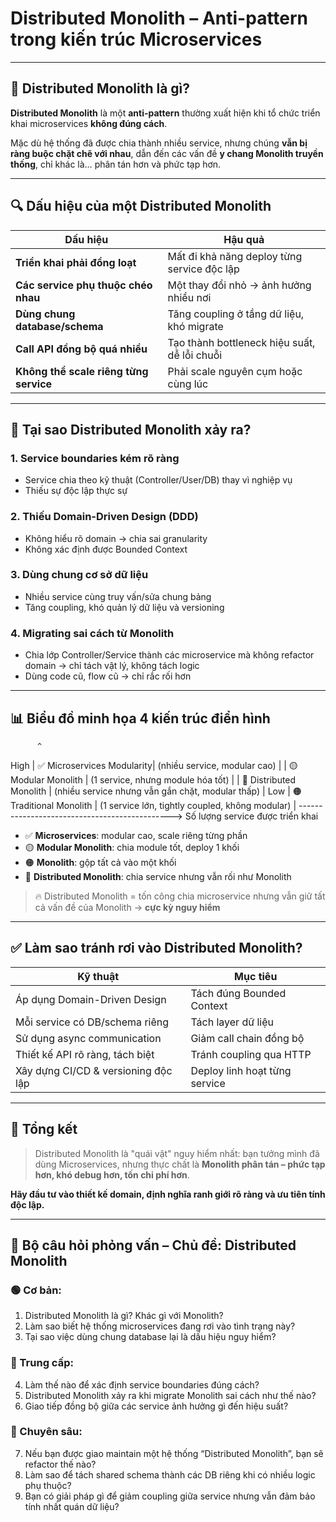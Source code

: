 # Distributed Monolith – Anti-pattern trong kiến trúc Microservices

---

## 🚫 Distributed Monolith là gì?

**Distributed Monolith** là một **anti-pattern** thường xuất hiện khi tổ chức triển khai microservices **không đúng cách**.

Mặc dù hệ thống đã được chia thành nhiều service, nhưng chúng **vẫn bị ràng buộc chặt chẽ với nhau**, dẫn đến các vấn đề **y chang Monolith truyền thống**, chỉ khác là… phân tán hơn và phức tạp hơn.

---

## 🔍 Dấu hiệu của một Distributed Monolith

| Dấu hiệu                         | Hậu quả |
|----------------------------------|---------|
| **Triển khai phải đồng loạt**    | Mất đi khả năng deploy từng service độc lập |
| **Các service phụ thuộc chéo nhau** | Một thay đổi nhỏ → ảnh hưởng nhiều nơi |
| **Dùng chung database/schema**   | Tăng coupling ở tầng dữ liệu, khó migrate |
| **Call API đồng bộ quá nhiều**   | Tạo thành bottleneck hiệu suất, dễ lỗi chuỗi |
| **Không thể scale riêng từng service** | Phải scale nguyên cụm hoặc cùng lúc |

---

## 📌 Tại sao Distributed Monolith xảy ra?

### 1. **Service boundaries kém rõ ràng**
- Service chia theo kỹ thuật (Controller/User/DB) thay vì nghiệp vụ
- Thiếu sự độc lập thực sự

### 2. **Thiếu Domain-Driven Design (DDD)**
- Không hiểu rõ domain → chia sai granularity
- Không xác định được Bounded Context

### 3. **Dùng chung cơ sở dữ liệu**
- Nhiều service cùng truy vấn/sửa chung bảng
- Tăng coupling, khó quản lý dữ liệu và versioning

### 4. **Migrating sai cách từ Monolith**
- Chia lớp Controller/Service thành các microservice mà không refactor domain → chỉ tách vật lý, không tách logic
- Dùng code cũ, flow cũ → chỉ rắc rối hơn

---

## 📊 Biểu đồ minh họa 4 kiến trúc điển hình
          ^ 
  High    |                           ✅ Microservices
Modularity|                (nhiều service, modular cao)
          |
          |         🟡 Modular Monolith
          |    (1 service, nhưng module hóa tốt)
          |
          |                  🔴 Distributed Monolith
          |       (nhiều service nhưng vẫn gắn chặt, modular thấp)
          |
  Low     | 🟠 Traditional Monolith
          | (1 service lớn, tightly coupled, không modular)
          |
          ---------------------------------------------->
                      Số lượng service được triển khai



- ✅ **Microservices**: modular cao, scale riêng từng phần
- 🟡 **Modular Monolith**: chia module tốt, deploy 1 khối
- 🟠 **Monolith**: gộp tất cả vào một khối
- 🔴 **Distributed Monolith**: chia service nhưng vẫn rối như Monolith

> 🔥 Distributed Monolith = tốn công chia microservice nhưng vẫn giữ tất cả vấn đề của Monolith → **cực kỳ nguy hiểm**

---

## ✅ Làm sao tránh rơi vào Distributed Monolith?

| Kỹ thuật                      | Mục tiêu |
|-------------------------------|----------|
| Áp dụng Domain-Driven Design  | Tách đúng Bounded Context |
| Mỗi service có DB/schema riêng| Tách layer dữ liệu          |
| Sử dụng async communication   | Giảm call chain đồng bộ    |
| Thiết kế API rõ ràng, tách biệt| Tránh coupling qua HTTP    |
| Xây dựng CI/CD & versioning độc lập | Deploy linh hoạt từng service |

---

## 💬 Tổng kết

> Distributed Monolith là "quái vật" nguy hiểm nhất: bạn tưởng mình đã dùng Microservices, nhưng thực chất là **Monolith phân tán – phức tạp hơn, khó debug hơn, tốn chi phí hơn**.

**Hãy đầu tư vào thiết kế domain, định nghĩa ranh giới rõ ràng và ưu tiên tính độc lập.**

---

## 🎯 Bộ câu hỏi phỏng vấn – Chủ đề: Distributed Monolith

### 🟢 Cơ bản:
1. Distributed Monolith là gì? Khác gì với Monolith?
2. Làm sao biết hệ thống microservices đang rơi vào tình trạng này?
3. Tại sao việc dùng chung database lại là dấu hiệu nguy hiểm?

### 🔵 Trung cấp:
4. Làm thế nào để xác định service boundaries đúng cách?
5. Distributed Monolith xảy ra khi migrate Monolith sai cách như thế nào?
6. Giao tiếp đồng bộ giữa các service ảnh hưởng gì đến hiệu suất?

### 🔴 Chuyên sâu:
7. Nếu bạn được giao maintain một hệ thống “Distributed Monolith”, bạn sẽ refactor thế nào?
8. Làm sao để tách shared schema thành các DB riêng khi có nhiều logic phụ thuộc?
9. Bạn có giải pháp gì để giảm coupling giữa service nhưng vẫn đảm bảo tính nhất quán dữ liệu?


